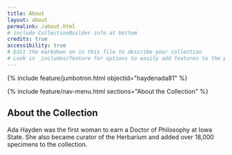 ```yaml
---
title: About
layout: about
permalink: /about.html
# include CollectionBuilder info at bottom
credits: true
accessibility: true
# Edit the markdown on in this file to describe your collection
# Look in _includes/feature for options to easily add features to the page
---
```


{% include feature/jumbotron.html objectid="haydenada81" %} 

{% include feature/nav-menu.html sections="About the Collection" %}

## About the Collection

Ada Hayden was the first woman to earn a Doctor of Philosophy at Iowa State. She also became curator of the Herbarium and added over 18,000 specimens to the collection.
